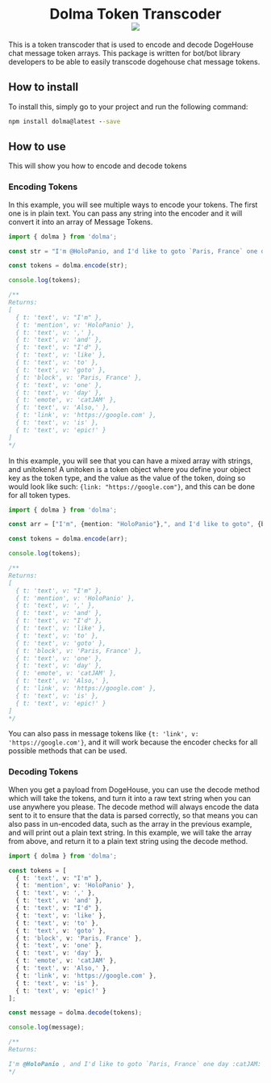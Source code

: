 <h1 align=center>
Dolma Token Transcoder<br>
<a href="https://www.npmjs.com/package/@dogehouse/dolma"><img src="https://img.shields.io/npm/v/@dogehouse/dolma?style=for-the-badge"></a>
</h1>
This is a token transcoder that is used to encode and decode DogeHouse chat message token arrays.  This package is written for bot/bot library developers to be able to easily transcode dogehouse chat message tokens.  

## How to install
To install this, simply go to your project and run the following command:
```cmd
npm install dolma@latest --save
```

## How to use
This will show you how to encode and decode tokens

### Encoding Tokens
In this example, you will see multiple ways to encode your tokens.  The first one is in plain text.  You can pass any string into the encoder and it will convert it into an array of Message Tokens.

```ts
import { dolma } from 'dolma';

const str = "I'm @HoloPanio, and I'd like to goto `Paris, France` one day :catJAM: Also, https://google.com is epic!";

const tokens = dolma.encode(str);

console.log(tokens);

/**
Returns: 
[
  { t: 'text', v: "I'm" },
  { t: 'mention', v: 'HoloPanio' },
  { t: 'text', v: ',' },
  { t: 'text', v: 'and' },
  { t: 'text', v: "I'd" },
  { t: 'text', v: 'like' },
  { t: 'text', v: 'to' },
  { t: 'text', v: 'goto' },
  { t: 'block', v: 'Paris, France' },
  { t: 'text', v: 'one' },
  { t: 'text', v: 'day' },
  { t: 'emote', v: 'catJAM' },
  { t: 'text', v: 'Also,' },
  { t: 'link', v: 'https://google.com' },
  { t: 'text', v: 'is' },
  { t: 'text', v: 'epic!' }
]
*/
```

In this example, you will see that you can have a mixed array with strings, and unitokens!  A unitoken is a token object where you define your object key as the token type, and the value as the value of the token, doing so would look like such: `{link: "https://google.com"}`, and this can be done for all token types.

```ts
import { dolma } from 'dolma';

const arr = ["I'm", {mention: "HoloPanio"},", and I'd like to goto", {block: "Paris, France"},"one day", {emote: "catJAM"}, "Also",{link: 'https://google.com'}, "is epic!"];

const tokens = dolma.encode(arr);

console.log(tokens);

/**
Returns: 
[
  { t: 'text', v: "I'm" },
  { t: 'mention', v: 'HoloPanio' },
  { t: 'text', v: ',' },
  { t: 'text', v: 'and' },
  { t: 'text', v: "I'd" },
  { t: 'text', v: 'like' },
  { t: 'text', v: 'to' },
  { t: 'text', v: 'goto' },
  { t: 'block', v: 'Paris, France' },
  { t: 'text', v: 'one' },
  { t: 'text', v: 'day' },
  { t: 'emote', v: 'catJAM' },
  { t: 'text', v: 'Also,' },
  { t: 'link', v: 'https://google.com' },
  { t: 'text', v: 'is' },
  { t: 'text', v: 'epic!' }
]
*/
```
You can also pass in message tokens like `{t: 'link', v: 'https://google.com'}`, and it will work because the encoder checks for all possible methods that can be used.


### Decoding Tokens
When you get a payload from DogeHouse, you can use the decode method which will take the tokens, and turn it into a raw text string when you can use anywhere you please.  The decode method will always encode the data sent to it to ensure that the data is parsed correctly, so that means you can also pass in un-encoded data, such as the array in the previous example, and will print out a plain text string.  In this example, we will take the array from above, and return it to a plain text string using the decode method.

```ts
import { dolma } from 'dolma';

const tokens = [
  { t: 'text', v: "I'm" },
  { t: 'mention', v: 'HoloPanio' },
  { t: 'text', v: ',' },
  { t: 'text', v: 'and' },
  { t: 'text', v: "I'd" },
  { t: 'text', v: 'like' },
  { t: 'text', v: 'to' },
  { t: 'text', v: 'goto' },
  { t: 'block', v: 'Paris, France' },
  { t: 'text', v: 'one' },
  { t: 'text', v: 'day' },
  { t: 'emote', v: 'catJAM' },
  { t: 'text', v: 'Also,' },
  { t: 'link', v: 'https://google.com' },
  { t: 'text', v: 'is' },
  { t: 'text', v: 'epic!' }
];

const message = dolma.decode(tokens);

console.log(message);

/**
Returns: 

I'm @HoloPanio , and I'd like to goto `Paris, France` one day :catJAM: Also, https://google.com is epic!
*/
```
